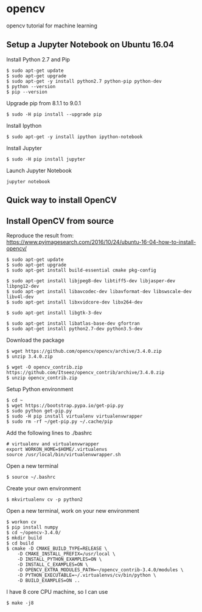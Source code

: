 # opencv
opencv tutorial for machine learning

## Setup a Jupyter Notebook on Ubuntu 16.04

Install Python 2.7 and Pip
```
$ sudo apt-get update
$ sudo apt-get upgrade
$ sudo apt-get -y install python2.7 python-pip python-dev
$ python --version
$ pip --version
```
Upgrade pip from 8.1.1 to 9.0.1
```
$ sudo -H pip install --upgrade pip
```
Install Ipython
```
$ sudo apt-get -y install ipython ipython-notebook
```
Install Jupyter
```
$ sudo -H pip install jupyter
```
Launch Jupyter Notebook
```
jupyter notebook
```

## Quick way to install OpenCV


## Install OpenCV from source
Reproduce the result from: 
https://www.pyimagesearch.com/2016/10/24/ubuntu-16-04-how-to-install-opencv/
```
$ sudo apt-get update
$ sudo apt-get upgrade
$ sudo apt-get install build-essential cmake pkg-config

$ sudo apt-get install libjpeg8-dev libtiff5-dev libjasper-dev libpng12-dev
$ sudo apt-get install libavcodec-dev libavformat-dev libswscale-dev libv4l-dev
$ sudo apt-get install libxvidcore-dev libx264-dev

$ sudo apt-get install libgtk-3-dev

$ sudo apt-get install libatlas-base-dev gfortran
$ sudo apt-get install python2.7-dev python3.5-dev
```
Download the package
```
$ wget https://github.com/opencv/opencv/archive/3.4.0.zip
$ unzip 3.4.0.zip

$ wget -O opencv_contrib.zip https://github.com/Itseez/opencv_contrib/archive/3.4.0.zip
$ unzip opencv_contrib.zip
```
Setup Python environment
```
$ cd ~
$ wget https://bootstrap.pypa.io/get-pip.py
$ sudo python get-pip.py
$ sudo -H pip install virtualenv virtualenvwrapper
$ sudo rm -rf ~/get-pip.py ~/.cache/pip
```
Add the following lines to ./bashrc 
```
# virtualenv and virtualenvwrapper
export WORKON_HOME=$HOME/.virtualenvs
source /usr/local/bin/virtualenvwrapper.sh
```
Open a new terminal
```
$ source ~/.bashrc
```
Create your own environment
```
$ mkvirtualenv cv -p python2
```
Open a new terminal, work on your new environment 
```
$ workon cv
$ pip install numpy
$ cd ~/opencv-3.4.0/
$ mkdir build
$ cd build
$ cmake -D CMAKE_BUILD_TYPE=RELEASE \
    -D CMAKE_INSTALL_PREFIX=/usr/local \
    -D INSTALL_PYTHON_EXAMPLES=ON \
    -D INSTALL_C_EXAMPLES=ON \
    -D OPENCV_EXTRA_MODULES_PATH=~/opencv_contrib-3.4.0/modules \
    -D PYTHON_EXECUTABLE=~/.virtualenvs/cv/bin/python \
    -D BUILD_EXAMPLES=ON ..
```
I have 8 core CPU machine, so I can use
```
$ make -j8
```


